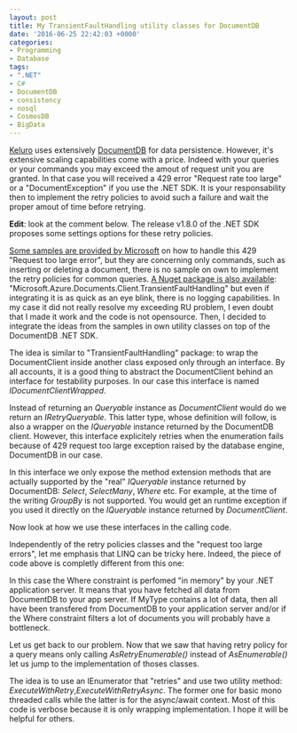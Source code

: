 ```yaml
---
layout: post
title: My TransientFaultHandling utility classes for DocumentDB
date: '2016-06-25 22:42:03 +0000'
categories:
- Programming
- Database
tags:
- ".NET"
- C#
- DocumentDB
- consistency
- nosql
- CosmosDB
- BigData
---
```

<a href="https://keluro.com/">Keluro</a> uses extensively <a href="https://azure.microsoft.com/en-us/services/documentdb/">DocumentDB</a> for data persistence. However, it's extensive scaling capabilities come with a price. Indeed with your queries or your commands you may exceed the amout of request unit you are granted. In that case you will received a 429 error "Request rate too large" or a "DocumentException" if you use the .NET SDK. It is your responsability then to implement the retry policies to avoid such a failure and wait the proper amout of time before retrying.

<strong>Edit</strong>: look at the comment below. The release v1.8.0 of the .NET SDK proposes some settings options for these retry policies.

<a href="https://blogs.msdn.microsoft.com/bigdatasupport/2015/09/02/dealing-with-requestratetoolarge-errors-in-azure-documentdb-and-testing-performance/">Some samples are provided by Microsoft</a> on how to handle this 429 "Request too large error", but they are concerning only commands, such as inserting or deleting a document, there is no sample on own to implement the retry policies for common queries. <a href="https://www.nuget.org/packages/Microsoft.Azure.DocumentDB.TransientFaultHandling/">A Nuget package is also available</a>: "Microsoft.Azure.Documents.Client.TransientFaultHandling" but even if integrating it is as quick as an eye blink, there is no logging capabilities. In my case it did not really resolve my exceeding RU problem, I even doubt that I made it work and the code is not opensource. Then, I decided to integrate the ideas from the samples in own utility classes on top of the DocumentDB .NET SDK.

The idea is similar to "TransientFaultHandling" package: to wrap the DocumentClient inside another class exposed only through an interface. By all accounts, it is a good thing to abstract the DocumentClient behind an interface for testability purposes. In our case this interface is named <em>IDocumentClientWrapped</em>.

<script src="https://gist.github.com/bpatra/52779d9c83f4ed2974c42165aaedc837.js"></script>

Instead of returning an <em>Queryable<T></em> instance as <em>DocumentClient</em> would do we return an <em>IRetryQueryable<T></em>. This latter type, whose definition will follow, is also a wrapper on the <em>IQueryable<T></em> instance returned by the DocumentDB client. However, this interface explicitely retries when the enumeration fails because of 429 request too large exception raised by the database engine, DocumentDB in our case.

<script src="https://gist.github.com/bpatra/51a215059688299229ae8c406a1f4d89.js"></script>

In this interface we only expose the method extension methods that are actually supported by the "real" <em>IQueryable<T></em> instance returned by DocumentDB: <em>Select</em>, <em>SelectMany</em>, <em>Where</em> etc. For example, at the time of the writing <em>GroupBy</em> is not supported. You would get an runtime exception if you used it directly on the <em>IQueryable<T></em> instance returned by <em>DocumentClient</em>.

Now look at how we use these interfaces in the calling code.

<script src="https://gist.github.com/bpatra/f85b60e6a320687f0e64e7a030381498.js"></script>

Independently of the retry policies classes and the "request too large errors", let me emphasis that LINQ can be tricky here. Indeed, the piece of code above is completly different from this one:

<script src="https://gist.github.com/bpatra/96419e843e3153674f88c2a0c1924a00.js"></script>

In this case the Where constraint is perfomed "in memory" by your .NET application server. It means that you have fetched all data from DocumentDB to your app server. If MyType contains a lot of data, then all have been transfered from DocumentDB to your application server and/or if the Where constraint filters a lot of documents you will probably have a bottleneck.

Let us get back to our problem. Now that we saw that having retry policy for a query means only calling <em>AsRetryEnumerable()</em> instead of <em>AsEnumerable()</em> let us jump to the implementation of thoses classes.

The idea is to use an IEnumerator that "retries" and use two utility method: <em>ExecuteWithRetry</em>,<em>ExecuteWithRetryAsync</em>. The former one for basic mono threaded calls while the latter is for the async/await context. Most of this code is verbose because it is only wrapping implementation. I hope it will be helpful for others.

<script src="https://gist.github.com/bpatra/d9939abc7e2bad936493955cb93066c3.js"></script>